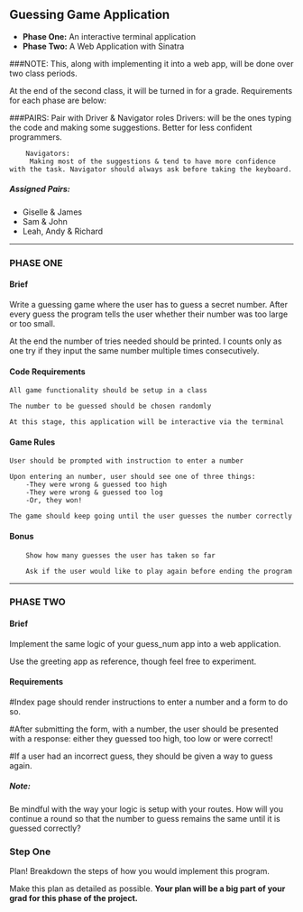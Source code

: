 ## Guessing Game Application

* **Phase One:** An interactive terminal application
* **Phase Two:** A Web Application with Sinatra

###NOTE:
This, along with implementing it into a web app, will be done over two class periods.

At the end of the second class, it will be turned in for a grade. Requirements for each phase are below:

###PAIRS:
	Pair with Driver & Navigator roles 
		Drivers:
		 will be the ones typing the code and making some suggestions. Better for less confident programmers.

		Navigators:
		 Making most of the suggestions & tend to have more confidence with the task. Navigator should always ask before taking the keyboard. 

##### Assigned Pairs:
* Giselle & James
* Sam & John
* Leah, Andy & Richard 

***

### PHASE ONE
#### Brief
Write a guessing game where the user has to guess a secret number. After every guess the program tells the user whether their number was too large or too small.

At the end the number of tries needed should be printed. I counts only as one try if they input the same number multiple times consecutively.


#### Code Requirements
	All game functionality should be setup in a class

	The number to be guessed should be chosen randomly

	At this stage, this application will be interactive via the terminal


#### Game Rules
	User should be prompted with instruction to enter a number

	Upon entering an number, user should see one of three things:
		-They were wrong & guessed too high
		-They were wrong & guessed too log
		-Or, they won!

	The game should keep going until the user guesses the number correctly


#### Bonus
		Show how many guesses the user has taken so far

		Ask if the user would like to play again before ending the program



***

### PHASE TWO
#### Brief
Implement the same logic of your guess_num app into a web application.



Use the greeting app as reference, though feel free to experiment. 

#### Requirements

#Index page should render instructions to enter a number and a form to do so.

#After submitting the form, with a number, the user should be presented with a response: either they guessed too high, too low or were correct!

#If a user had an incorrect guess, they should be given a way to guess again.


##### Note: 
Be mindful with the way your logic is setup with your routes. How will you continue a round so that the number to guess remains the same until it is guessed correctly? 



### Step One
Plan! Breakdown the steps of how you would implement this program.

Make this plan as detailed as possible. **Your plan will be a big part of your grad for this phase of the project.**
